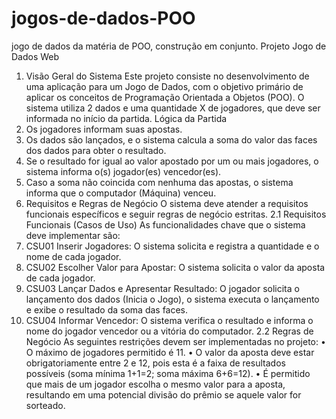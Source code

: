 # jogos-de-dados-POO
jogo de dados da matéria de POO, construção em conjunto.
Projeto Jogo de Dados Web
1. Visão Geral do Sistema
Este projeto consiste no desenvolvimento de uma aplicação para um Jogo de Dados, com o objetivo primário de aplicar os conceitos de Programação Orientada a Objetos (POO).
O sistema utiliza 2 dados e uma quantidade X de jogadores, que deve ser informada no início da partida.
Lógica da Partida
1. Os jogadores informam suas apostas.
2. Os dados são lançados, e o sistema calcula a soma do valor das faces dos dados para obter o resultado.
3. Se o resultado for igual ao valor apostado por um ou mais jogadores, o sistema informa o(s) jogador(es) vencedor(es).
4. Caso a soma não coincida com nenhuma das apostas, o sistema informa que o computador (Máquina) venceu.
2. Requisitos e Regras de Negócio
O sistema deve atender a requisitos funcionais específicos e seguir regras de negócio estritas.
2.1 Requisitos Funcionais (Casos de Uso)
As funcionalidades chave que o sistema deve implementar são:
1. CSU01 Inserir Jogadores: O sistema solicita e registra a quantidade e o nome de cada jogador.
2. CSU02 Escolher Valor para Apostar: O sistema solicita o valor da aposta de cada jogador.
3. CSU03 Lançar Dados e Apresentar Resultado: O jogador solicita o lançamento dos dados (Inicia o Jogo), o sistema executa o lançamento e exibe o resultado da soma das faces.
4. CSU04 Informar Vencedor: O sistema verifica o resultado e informa o nome do jogador vencedor ou a vitória do computador.
2.2 Regras de Negócio
As seguintes restrições devem ser implementadas no projeto:
• O máximo de jogadores permitido é 11.
• O valor da aposta deve estar obrigatoriamente entre 2 e 12, pois esta é a faixa de resultados possíveis (soma mínima 1+1=2; soma máxima 6+6=12).
• É permitido que mais de um jogador escolha o mesmo valor para a aposta, resultando em uma potencial divisão do prêmio se aquele valor for sorteado.

